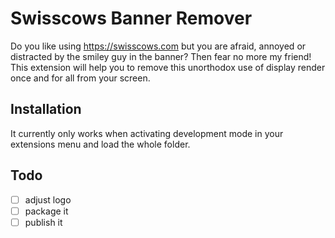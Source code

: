 # Swisscows Banner Remover
Do you like using https://swisscows.com but you are afraid, annoyed or distracted by the smiley guy  in the banner? Then fear no more my friend! This extension will help you to remove this unorthodox use of display render once and for all from your screen.

## Installation
It currently only works when activating development mode in your extensions menu and load the whole folder.

## Todo
- [ ] adjust logo
- [ ] package it
- [ ] publish it
